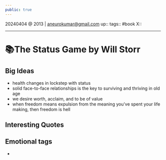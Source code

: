 ```yaml
---
public: true
---
```

20240404 @ 2013 | aneurokumar@gmail.com
up:: 
tags:: #book
X:: 

---
# 📚The Status Game by Will Storr

## Big Ideas
- health changes in lockstep with status
- solid face-to-face relationships is the key to surviving and thriving in old age
- we desire worth, acclaim, and to be of value
- when freedom means expulsion from the meaning you've spent your life making, then freedom is hell


## Interesting Quotes

## Emotional tags
* 